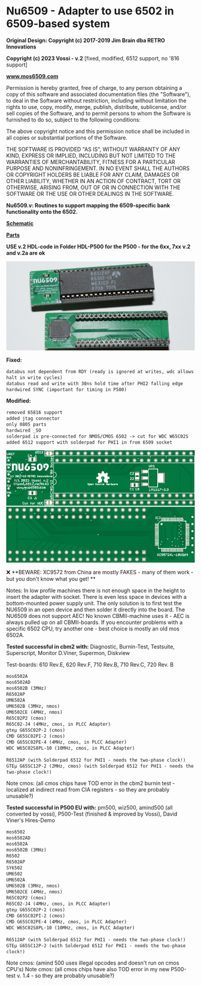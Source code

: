 # Nu6509 - Adapter to use 6502 in 6509-based system

**Original Design: Copyright (c) 2017-2019 Jim Brain dba RETRO Innovations**

**Copyright (c) 2023 Vossi - v.2** [fixed, modified, 6512 support, no '816 support]

**www.mos6509.com**

Permission is hereby granted, free of charge, to any person obtaining a copy
of this software and associated documentation files (the "Software"), to deal
in the Software without restriction, including without limitation the rights
to use, copy, modify, merge, publish, distribute, sublicense, and/or sell
copies of the Software, and to permit persons to whom the Software is
furnished to do so, subject to the following conditions:

The above copyright notice and this permission notice shall be included in all
copies or substantial portions of the Software.

THE SOFTWARE IS PROVIDED "AS IS", WITHOUT WARRANTY OF ANY KIND, EXPRESS OR
IMPLIED, INCLUDING BUT NOT LIMITED TO THE WARRANTIES OF MERCHANTABILITY,
FITNESS FOR A PARTICULAR PURPOSE AND NONINFRINGEMENT. IN NO EVENT SHALL THE
AUTHORS OR COPYRIGHT HOLDERS BE LIABLE FOR ANY CLAIM, DAMAGES OR OTHER
LIABILITY, WHETHER IN AN ACTION OF CONTRACT, TORT OR OTHERWISE, ARISING FROM,
OUT OF OR IN CONNECTION WITH THE SOFTWARE OR THE USE OR OTHER DEALINGS IN THE
SOFTWARE.

**Nu6509.v: Routines to support mapping the 6509-specific bank functionality onto the 6502.**

**[Schematic](https://github.com/vossi1/nu6509/blob/master/schematics_v2.png)**

**[Parts](https://github.com/vossi1/nu6509/blob/master/parts.txt)**

**USE v.2 HDL-code in Folder HDL-P500 for the P500 - for the 6xx, 7xx v.2 and v.2a are ok**

![NU6509 real_v2](https://github.com/vossi1/nu6509/blob/master/nu6509v2.jpg)

**Fixed:**

	databus not dependent from RDY (ready is ignored at writes, wdc allows halt in write cycles)
	databus read and write with 30ns hold time after PHI2 falling edge
	hardwired SYNC (important for timing in P500)

**Modified:**

	removed 65816 support
	added jtag connector
	only 0805 parts
	hardwired _SO
	solderpad is pre-connected for NMOS/CMOS 6502 -> cut for WDC W65C02S
	added 6512 support with solderpad for PHI1 in from 6509 socket

![NU6509 pcb_front](https://github.com/vossi1/nu6509/blob/master/pcb_v2_1.png)
![NU6509 pcb_back](https://github.com/vossi1/nu6509/blob/master/pcb_v2_2.png)

:x: **BEWARE: XC9572 from China are mostly FAKES - many of them work - but you don't know what you get! **

Notes:
In low profile machines there is not enough space in the height to insert the adapter with socket. There is even less space in devices with a bottom-mounted power supply unit. The only solution is to first test the NU6509 in an open device and then solder it directly into the board.
The NU6509 does not support AEC! No known CBMII-machine uses it - AEC is always pulled up on all CBMII-boards.
If you encounter problems with a specific 6502 CPU, try another one - best choice is mostly an old mos 6502A.

**Tested successful in cbm2 with:** Diagnostic, Burnin-Test, Testsuite, Superscript, Monitor D.Viner, Supermon, Diskview

Test-boards: 610 Rev.E, 620 Rev.F, 710 Rev.B, 710 Rev.C, 720 Rev. B

	mos6502A
	mos6502AD
	mos6502B (3MHz)
	R6502AP
	UM6502A
	UM6502B (3MHz, nmos)
	UM6502CE (4MHz, nmos)
	R65C02P2 (cmos)
	R65C02-J4 (4MHz, cmos, in PLCC Adapter)
	gteµ G65SC02P-2 (cmos)
	CMD G65SC02PI-2 (cmos)
	CMD G65SC02PE-4 (4MHz, cmos, in PLCC Adapter)
	WDC W65C02S8PL-10 (10MHz, cmos, in PLCC Adapter)

	R6512AP (with Solderpad 6512 for PHI1 - needs the two-phase clock!)
	GTEµ G65SC12P-2 (2MHz, cmos) (with Solderpad 6512 for PHI1 - needs the two-phase clock!)

Note cmos: (all cmos chips have TOD error in the cbm2 burnin test - localized at indirect read from CIA registers - so they are probably unusable?)

**Tested successful in P500 EU with:** pm500, wiz500, amind500 (all converted by vossi), P500-Test (finished & improved by Vossi), David Viner's Hires-Demo

	mos6502
	mos6502AD
	mos6502A
	mos6502B (3MHz)
	R6502
	R6502AP
	SY6502
	UM6502
	UM6502A
	UM6502B (3MHz, nmos)
	UM6502CE (4MHz, nmos)
	R65C02P2 (cmos)
	R65C02-J4 (4MHz, cmos, in PLCC Adapter)
	gteµ G65SC02P-2 (cmos)
	CMD G65SC02PI-2 (cmos)
	CMD G65SC02PE-4 (4MHz, cmos, in PLCC Adapter)
	WDC W65C02S8PL-10 (10MHz, cmos, in PLCC Adapter)

	R6512AP (with Solderpad 6512 for PHI1 - needs the two-phase clock!)
	GTEµ G65SC12P-2 (with Solderpad 6512 for PHI1 - needs the two-phase clock!)

Note cmos: (amind 500 uses illegal opcodes and doesn't run on cmos CPU's)
Note cmos: (all cmos chips have also TOD error in my new P500-test v. 1.4 - so they are probably unusable?)
